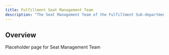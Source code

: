 ```yaml
---
title: Fulfillment Seat Management Team
description: "The Seat Management Team of the Fulfillment Sub-department at GitLab"
---
```


## Overview

Placeholder page for Seat Management Team
